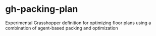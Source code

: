 # gh-packing-plan
Experimental Grasshopper definition for optimizing floor plans using a combination of agent-based packing and optimization
